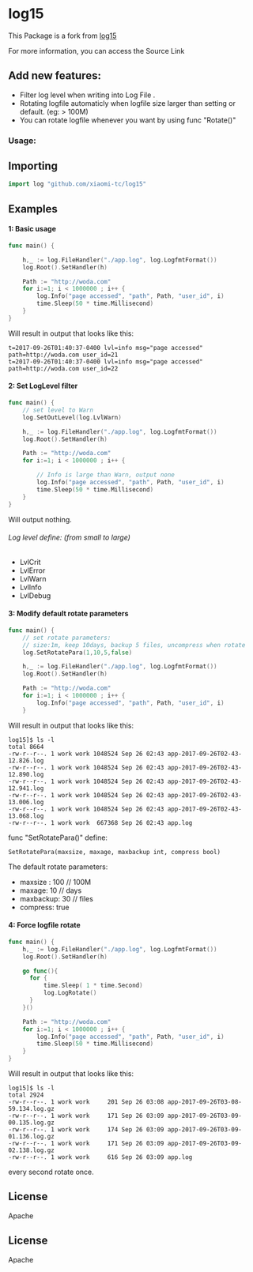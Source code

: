 
# log15

This Package is a fork from [log15](https://github.com/inconshreveable/log15)

For more information, you can access the Source Link

## Add new features:
- Filter log level when writing into Log File .
- Rotating logfile automaticly when logfile size larger than setting or default. (eg: > 100M)
- You can rotate logfile whenever you want by using func "Rotate()"


### Usage:

## Importing

```go
import log "github.com/xiaomi-tc/log15"
```

## Examples

#### 1:  Basic usage

```go
func main() {

    h,_ := log.FileHandler("./app.log", log.LogfmtFormat())
    log.Root().SetHandler(h)

    Path := "http://woda.com"
    for i:=1; i < 1000000 ; i++ {
        log.Info("page accessed", "path", Path, "user_id", i)
        time.Sleep(50 * time.Millisecond)
    }
}
```

Will result in output that looks like this:

```
t=2017-09-26T01:40:37-0400 lvl=info msg="page accessed" path=http://woda.com user_id=21
t=2017-09-26T01:40:37-0400 lvl=info msg="page accessed" path=http://woda.com user_id=22
```


#### 2: Set LogLevel filter
```go
func main() {
    // set level to Warn
    log.SetOutLevel(log.LvlWarn)

    h,_ := log.FileHandler("./app.log", log.LogfmtFormat())
    log.Root().SetHandler(h)

    Path := "http://woda.com"
    for i:=1; i < 1000000 ; i++ {

        // Info is large than Warn, output none
        log.Info("page accessed", "path", Path, "user_id", i)
        time.Sleep(50 * time.Millisecond)
    }
}
```

Will output nothing.



###### Log level define: (from small to large)
- LvlCrit
- LvlError
- LvlWarn
- LvlInfo
- LvlDebug

#### 3: Modify default rotate parameters
```go
func main() {
    // set rotate parameters:
    // size:1m, keep 10days, backup 5 files, uncompress when rotate
    log.SetRotatePara(1,10,5,false)

    h,_ := log.FileHandler("./app.log", log.LogfmtFormat())
    log.Root().SetHandler(h)

    Path := "http://woda.com"
    for i:=1; i < 1000000 ; i++ {
        log.Info("page accessed", "path", Path, "user_id", i)
    }
```

Will result in output that looks like this:

```
log15]$ ls -l
total 8664
-rw-r--r--. 1 work work 1048524 Sep 26 02:43 app-2017-09-26T02-43-12.826.log
-rw-r--r--. 1 work work 1048524 Sep 26 02:43 app-2017-09-26T02-43-12.890.log
-rw-r--r--. 1 work work 1048524 Sep 26 02:43 app-2017-09-26T02-43-12.941.log
-rw-r--r--. 1 work work 1048524 Sep 26 02:43 app-2017-09-26T02-43-13.006.log
-rw-r--r--. 1 work work 1048524 Sep 26 02:43 app-2017-09-26T02-43-13.068.log
-rw-r--r--. 1 work work  667368 Sep 26 02:43 app.log
```

func "SetRotatePara()" define:
```
SetRotatePara(maxsize, maxage, maxbackup int, compress bool)
```
The default rotate  parameters:
- maxsize : 100  // 100M
- maxage: 10     // days
- maxbackup: 30  // files
- compress: true

#### 4: Force logfile rotate
```go
func main() {
    h,_ := log.FileHandler("./app.log", log.LogfmtFormat())
    log.Root().SetHandler(h)

    go func(){
      for {
          time.Sleep( 1 * time.Second)
          log.LogRotate()
      }
    }()

    Path := "http://woda.com"
    for i:=1; i < 1000000 ; i++ {
        log.Info("page accessed", "path", Path, "user_id", i)
        time.Sleep(50 * time.Millisecond)
    }
}
```

Will result in output that looks like this:

```
log15]$ ls -l
total 2924
-rw-r--r--. 1 work work     201 Sep 26 03:08 app-2017-09-26T03-08-59.134.log.gz
-rw-r--r--. 1 work work     171 Sep 26 03:09 app-2017-09-26T03-09-00.135.log.gz
-rw-r--r--. 1 work work     174 Sep 26 03:09 app-2017-09-26T03-09-01.136.log.gz
-rw-r--r--. 1 work work     171 Sep 26 03:09 app-2017-09-26T03-09-02.138.log.gz
-rw-r--r--. 1 work work     616 Sep 26 03:09 app.log
```
every second rotate once.

## License
Apache

## License
Apache
